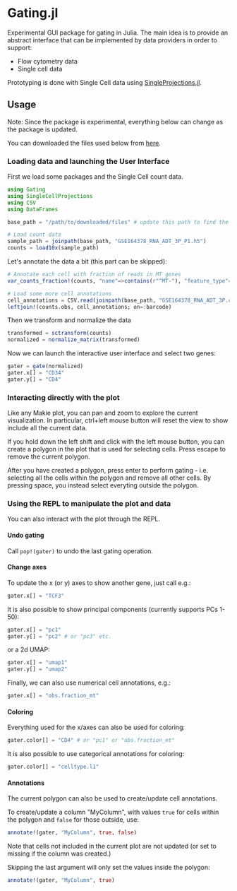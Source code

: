 # Gating.jl

Experimental GUI package for gating in Julia.
The main idea is to provide an abstract interface that can be implemented by data providers in order to support:

* Flow cytometry data
* Single cell data

Prototyping is done with Single Cell data using [SingleProjections.jl](https://github.com/rasmushenningsson/SingleCellProjections.jl).


## Usage
Note: Since the package is experimental, everything below can change as the package is updated.

You can downloaded the files used below from [here](https://github.com/rasmushenningsson/SingleCellExampleData).

### Loading data and launching the User Interface

First we load some packages and the Single Cell count data.
```julia
using Gating
using SingleCellProjections
using CSV
using DataFrames

base_path = "/path/to/downloaded/files" # update this path to find the files

# Load count data
sample_path = joinpath(base_path, "GSE164378_RNA_ADT_3P_P1.h5")
counts = load10x(sample_path)
```

Let's annotate the data a bit (this part can be skipped):
```julia
# Annotate each cell with fraction of reads in MT genes
var_counts_fraction!(counts, "name"=>contains(r"^MT-"), "feature_type"=>isequal("Gene Expression"), "fraction_mt")

# Load some more cell annotations
cell_annotations = CSV.read(joinpath(base_path, "GSE164378_RNA_ADT_3P.csv.gz"), DataFrame)
leftjoin!(counts.obs, cell_annotations; on=:barcode)
```

Then we transform and normalize the data
```julia
transformed = sctransform(counts)
normalized = normalize_matrix(transformed)
```

Now we can launch the interactive user interface and select two genes:
```julia
gater = gate(normalized)
gater.x[] = "CD34"
gater.y[] = "CD4"
```

### Interacting directly with the plot
Like any Makie plot, you can pan and zoom to explore the current visualization.
In particular, ctrl+left mouse button will reset the view to show include all the current data.

If you hold down the left shift and click with the left mouse button, you can create a polygon in the plot that is used for selecting cells.
Press escape to remove the current polygon.

After you have created a polygon, press enter to perform gating - i.e. selecting all the cells within the polygon and remove all other cells.
By pressing space, you instead select everyting outside the polygon.


### Using the REPL to manipulate the plot and data
You can also interact with the plot through the REPL.

#### Undo gating
Call `pop!(gater)` to undo the last gating operation.

#### Change axes
To update the x (or y) axes to show another gene, just call e.g.:
```julia
gater.x[] = "TCF3"
```

It is also possible to show principal components (currently supports PCs 1-50):
```julia
gater.x[] = "pc1"
gater.y[] = "pc2" # or "pc3" etc.
```
or a 2d UMAP:
```julia
gater.x[] = "umap1"
gater.y[] = "umap2"
```

Finally, we can also use numerical cell annotations, e.g.:
```julia
gater.x[] = "obs.fraction_mt"
```

#### Coloring
Everything used for the x/axes can also be used for coloring:
```julia
gater.color[] = "CD4" # or "pc1" or "obs.fraction_mt"
```

It is also possible to use categorical annotations for coloring:
```julia
gater.color[] = "celltype.l1"
```

#### Annotations
The current polygon can also be used to create/update cell annotations.

To create/update a column "MyColumn", with values `true` for cells within the polygon and `false` for those outside, use:
```julia
annotate!(gater, "MyColumn", true, false)
```
Note that cells not included in the current plot are not updated (or set to missing if the column was created.)


Skipping the last argument will only set the values inside the polygon:
```julia
annotate!(gater, "MyColumn", true)
```
